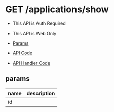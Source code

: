 # GET /applications/show

- This API is Auth Required
- This API is Web Only

- [Params](#params)
- [API Code](/src/endpoints/applications/show.js)
- [API Handler Code](/src/handlers/web/applications/show.js)

## params


name|description
---|---
id|
